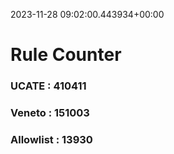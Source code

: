 2023-11-28 09:02:00.443934+00:00
# Rule Counter 
 ### UCATE : 410411

 ### Veneto : 151003

 ### Allowlist : 13930